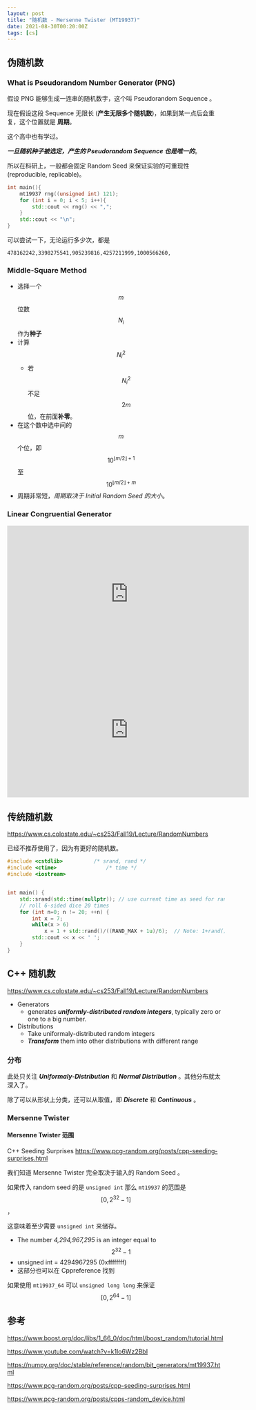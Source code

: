 ```yaml
---
layout: post
title: "随机数 - Mersenne Twister (MT19937)"
date: 2021-08-30T00:20:00Z
tags: [cs]
---
```




## 伪随机数

### What is Pseudorandom Number Generator (PNG)

假设 PNG 能够生成一连串的随机数字，这个叫 Pseudorandom Sequence 。

现在假设这段 Sequence 无限长 (**产生无限多个随机数**)，如果到某一点后会重复，这个位置就是 **周期**。

这个高中也有学过。

***一旦随机种子被选定，产生的 Pseudorandom Sequence 也是唯一的***。

所以在科研上，一般都会固定 Random Seed 来保证实验的可重现性 (reproducible, replicable)。

```cpp
int main(){
    mt19937 rng((unsigned int) 121);
    for (int i = 0; i < 5; i++){
        std::cout << rng() << ",";  
    }
    std::cout << "\n"; 
}
```

可以尝试一下，无论运行多少次，都是 

```
478162242,3398275541,905239816,4257211999,1000566260,
```

### Middle-Square Method 

- 选择一个 $$m$$ 位数 $$N_i$$ 作为**种子** 
- 计算 $$N_i^2$$
  - 若 $$N_{i}^2$$ 不足 $$2m$$ 位，在前面**补零**。
- 在这个数中选中间的 $$m$$ 个位，即 $$10^{\lfloor m/2\rfloor + 1}$$ 至 $$10^{\lfloor m/2\rfloor + m}$$ 
- 周期非常短，*周期取决于 Initial Random Seed 的大小*。

### Linear Congruential Generator 



<iframe width="560" height="315" src="https://www.youtube.com/embed/C82JyCmtKWg" title="YouTube video player" frameborder="0" allow="accelerometer; autoplay; clipboard-write; encrypted-media; gyroscope; picture-in-picture" allowfullscreen></iframe>

<iframe width="560" height="315" src="https://www.youtube.com/embed/_tN2ev3hO14" title="YouTube video player" frameborder="0" allow="accelerometer; autoplay; clipboard-write; encrypted-media; gyroscope; picture-in-picture" allowfullscreen></iframe>



## 传统随机数

<https://www.cs.colostate.edu/~cs253/Fall19/Lecture/RandomNumbers>

已经不推荐使用了，因为有更好的随机数。

```cpp
#include <cstdlib>			/* srand, rand */
#include <ctime>				/* time */
#include <iostream>


int main() {
    std::srand(std::time(nullptr)); // use current time as seed for random generator 
    // roll 6-sided dice 20 times
    for (int n=0; n != 20; ++n) {
        int x = 7;
        while(x > 6) 
            x = 1 + std::rand()/((RAND_MAX + 1u)/6);  // Note: 1+rand()%6 is biased
        std::cout << x << ' ';
    }
}
```





## C++ 随机数

<https://www.cs.colostate.edu/~cs253/Fall19/Lecture/RandomNumbers>

- Generators
  - generates ***uniformly-distributed random integers***, typically zero or one to a big number. 
- Distributions 
  - Take uniformaly-distributed random integers
  - ***Transform*** them into other distributions with different range 

### 分布

此处只关注 ***Uniformaly-Distribution*** 和 ***Normal Distribution*** 。其他分布就太深入了。

除了可以从形状上分类，还可以从取值，即 ***Discrete*** 和 ***Continuous*** 。

### Mersenne Twister 

#### Mersenne Twister 范围

 C++ Seeding Surprises <https://www.pcg-random.org/posts/cpp-seeding-surprises.html>

我们知道 Mersenne Twister  完全取决于输入的 Random Seed 。

如果传入 random seed 的是 `unsigned int` 那么 `mt19937` 的范围是 $$[0, 2^{32}-1]$$ ，

这意味着至少需要 `unsigned int` 来储存。

- The number *4,294,967,295* is an integer equal to $$2^{32} − 1$$
- unsigned int = 4294967295 (0xffffffff)
- 这部分也可以在 Cppreference 找到

如果使用 `mt19937_64` 可以 `unsigned long long` 来保证 $$[0, 2^{64}-1]$$



## 参考 

<https://www.boost.org/doc/libs/1_66_0/doc/html/boost_random/tutorial.html>

<https://www.youtube.com/watch?v=k1lo6Wz2BbI>

<https://numpy.org/doc/stable/reference/random/bit_generators/mt19937.html>

<https://www.pcg-random.org/posts/cpp-seeding-surprises.html>

<https://www.pcg-random.org/posts/cpps-random_device.html>

